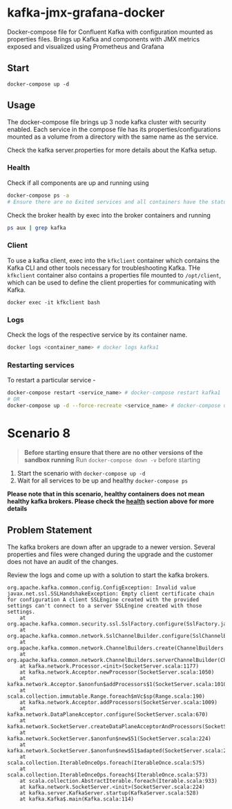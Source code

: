 # kafka-jmx-grafana-docker

Docker-compose file for Confluent Kafka with configuration mounted as properties files. Brings up Kafka and components with JMX metrics exposed and visualized using Prometheus and Grafana

## Start

```
docker-compose up -d
```

## Usage

The docker-compose file brings up 3 node kafka cluster with security enabled. Each service in the compose file has its properties/configurations mounted as a volume from a directory with the same name as the service.

Check the kafka server.properties for more details about the Kafka setup.

### Health

Check if all components are up and running using

```bash
docker-compose ps -a
# Ensure there are no Exited services and all containers have the status `Up`
```

Check the broker health by exec into the broker containers and running

```bash
ps aux | grep kafka
```


### Client

To use a kafka client, exec into the `kfkclient` container which contains the Kafka CLI and other tools necessary for troubleshooting Kafka. THe `kfkclient` container also contains a properties file mounted to `/opt/client`, which can be used to define the client properties for communicating with Kafka.

```
docker exec -it kfkclient bash
```

### Logs

Check the logs of the respective service by its container name.

```bash
docker logs <container_name> # docker logs kafka1
```

### Restarting services

To restart a particular service - 

```bash
docker-compose restart <service_name> # docker-compose restart kafka1
# OR
docker-compose up -d --force-recreate <service_name> # docker-compose up -d --force-recreate kafka1
```

# Scenario 8

> **Before starting ensure that there are no other versions of the sandbox running**
> Run `docker-compose down -v` before starting

1. Start the scenario with `docker-compose up -d`
2. Wait for all services to be up and healthy `docker-compose ps`

**Please note that in this scenario, healthy containers does not mean healthy kafka brokers. Please check the [health](#health) section above for more details**

## Problem Statement

The kafka brokers are down after an upgrade to a newer version. Several properties and files were changed during the upgrade and the customer does not have an audit of the changes.

Review the logs and come up with a solution to start the kafka brokers.

```
org.apache.kafka.common.config.ConfigException: Invalid value javax.net.ssl.SSLHandshakeException: Empty client certificate chain for configuration A client SSLEngine created with the provided settings can't connect to a server SSLEngine created with those settings.
	at org.apache.kafka.common.security.ssl.SslFactory.configure(SslFactory.java:103)
	at org.apache.kafka.common.network.SslChannelBuilder.configure(SslChannelBuilder.java:84)
	at org.apache.kafka.common.network.ChannelBuilders.create(ChannelBuilders.java:265)
	at org.apache.kafka.common.network.ChannelBuilders.serverChannelBuilder(ChannelBuilders.java:166)
	at kafka.network.Processor.<init>(SocketServer.scala:1177)
	at kafka.network.Acceptor.newProcessor(SocketServer.scala:1050)
	at kafka.network.Acceptor.$anonfun$addProcessors$1(SocketServer.scala:1010)
	at scala.collection.immutable.Range.foreach$mVc$sp(Range.scala:190)
	at kafka.network.Acceptor.addProcessors(SocketServer.scala:1009)
	at kafka.network.DataPlaneAcceptor.configure(SocketServer.scala:670)
	at kafka.network.SocketServer.createDataPlaneAcceptorAndProcessors(SocketServer.scala:278)
	at kafka.network.SocketServer.$anonfun$new$51(SocketServer.scala:224)
	at kafka.network.SocketServer.$anonfun$new$51$adapted(SocketServer.scala:224)
	at scala.collection.IterableOnceOps.foreach(IterableOnce.scala:575)
	at scala.collection.IterableOnceOps.foreach$(IterableOnce.scala:573)
	at scala.collection.AbstractIterable.foreach(Iterable.scala:933)
	at kafka.network.SocketServer.<init>(SocketServer.scala:224)
	at kafka.server.KafkaServer.startup(KafkaServer.scala:528)
	at kafka.Kafka$.main(Kafka.scala:114)
```